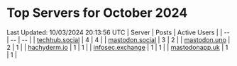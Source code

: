 # Top Servers for October 2024
Last Updated: 10/03/2024 20:13:56 UTC
| Server | Posts | Active Users |
| -- | -- | -- |
| [techhub.social](https://techhub.social/tags/PowerShell) | 4 | 4 |
| [mastodon.social](https://mastodon.social/tags/PowerShell) | 3 | 2 |
| [mastodon.uno](https://mastodon.uno/tags/PowerShell) | 2 | 1 |
| [hachyderm.io](https://hachyderm.io/tags/PowerShell) | 1 | 1 |
| [infosec.exchange](https://infosec.exchange/tags/PowerShell) | 1 | 1 |
| [mastodonapp.uk](https://mastodonapp.uk/tags/PowerShell) | 1 | 1 |
